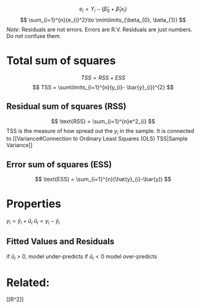 $$
e_{i} = Y_{i} - (\hat{\beta}_{0}+\hat{\beta}_{1}x_{i})
$$
$$
\sum_{i=1}^{n}{e_{i}^2}\to \min\limits_{\beta_{0}, \beta_{1}}
$$
*Note*: Residuals are not errors. Errors are R.V. Residuals are just numbers. Do not confuse them. 

# Total sum of squares
$$
TSS = RSS + ESS
$$
$$
TSS = \sum\limits_{i=1}^{n}(y_{i}- \bar{y}_{i})^{2}
$$
## Residual sum of squares (RSS)
$$
\text{RSS} = \sum_{i=1}^{n}e^2_{i}
$$
TSS is the measure of how spread out the $y_{i}$ in the sample. It is connected to [[Variance#Connection to Ordinary Least Squares (OLS) TSS|Sample Variance]]

## Error sum of squares (ESS)
$$
\text{ESS} = \sum_{i=1}^{n}(\hat{y}_{i}-\bar{y})
$$

# Properties
$y_{i} = \hat{y}_{i}+\hat{u}_{i}$
$\hat{u}_{i} = y_{i} - \hat{y}_{i}$
## Fitted Values and Residuals
if $\hat{u}_{i}$ > 0, model under-predicts
if $\hat{u}_{i} <0$  model over-predicts


# Related:
[[R^2]]